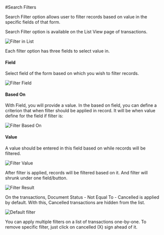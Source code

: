 
#Search Filters

Search Filter option allows user to filter records based on value in the specific fields of that form.

Search Filter option is available on the List View page of transactions.

![Filter in List]({{docs_base_url}}/assets/img/articles/$SGrab_323.png)

Each filter option has three fields to select value in.

#### Field

Select field of the form based on which you wish to filter records.

![Filter Field]({{docs_base_url}}/assets/img/articles/$SGrab_327.png)

#### Based On

With Field, you will provide a value. In the based on field, you can define a criterion that when filter should be applied in record. It will be when value define for the field if filter is:

![Filter Based On]({{docs_base_url}}/assets/img/articles/$SGrab_328.png)

#### Value

A value should be entered in this field based on while records will be filtered.

![Filter Value]({{docs_base_url}}/assets/img/articles/$SGrab_329.png)

After filter is applied, records will be filtered based on it. And filter will shrunk under one field/button.

![Filter Result]({{docs_base_url}}/assets/img/articles/$SGrab_330.png)
 
On the transactions, Document Status - Not Equal To - Cancelled is applied by default. With this, Cancelled transactions are hidden from the list. 

![Default filter]({{docs_base_url}}/assets/img/articles/$SGrab_331.png)

You can apply multiple filters on a list of transactions one-by-one. To remove specific filter, just click on cancelled (X) sign ahead of it.

<!-- markdown -->
